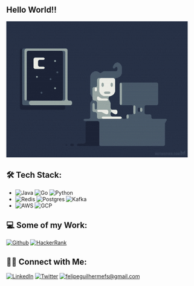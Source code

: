 ## Hello World!!

![programming](/assets/programming.gif)

## 🛠 Tech Stack:

- ![Java](https://img.shields.io/badge/-Java-333333?style=flat-square&logo=Java)
  ![Go](https://img.shields.io/badge/-Go-333333?style=flat-square&logo=go)
  ![Python](https://img.shields.io/badge/-Python-333333?style=flat-square&logo=python)
- ![Redis](https://img.shields.io/badge/-Redis-333333?style=flat-square&logo=redis)
  ![Postgres](https://img.shields.io/badge/-PostgreSQL-333333?style=flat-square&logo=postgresql&logoColor=1ca0f1)
  ![Kafka](https://img.shields.io/badge/-Apache%20Kafka-333333?style=flat-square&logo=apache-kafka)
- ![AWS](https://img.shields.io/badge/-AWS-333333?style=flat-square&logo=amazonaws)
  ![GCP](https://img.shields.io/badge/-GCP-333333?style=flat-square&logo=googlecloud)

## 💻 Some of my Work:
[![Github](https://img.shields.io/badge/Github-grey?style=flat-square&logo=github)](https://github.com/felipeguilhermefs/)
[![HackerRank](https://img.shields.io/badge/HackerRank-000?style=flat-square&logo=hackerrank)](https://hackerrank.com/fguilhermefs)

## 🤝🏻 Connect with Me:

[![LinkedIn](https://img.shields.io/badge/LinkedIn-185570?style=flat-square&logo=linkedin)](https://linkedin.com/in/felipeguilhermefs/)
[![Twitter](https://img.shields.io/badge/Twitter-1ca0f1?style=flat-square&logo=twitter&logoColor=white)](https://twitter.com/fguilhermefs)
[![felipeguilhermefs@gmail.com](https://img.shields.io/badge/Email-c14438?style=flat-square&logo=Gmail&logoColor=white)](mailto:felipeguilhermefs@gmail.com)

